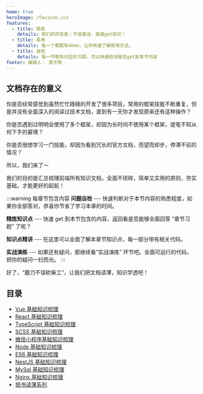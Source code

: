 ```yaml
---
home: true
heroImage: /favicon.ico
features:
  - title: 简练
    details: 我们的宗旨是：不说废话，直接get知识！
  - title: 易用
    details: 每一个都配有demo，让你快速了解使用方法。
  - title: 自检
    details: 每一节都有对应的习题，可以快速检测是否get到本节内容
footer: 编辑人： 真不胖
---
```


## 文档存在的意义

你是否经常感觉到虽然忙忙碌碌的开发了很多项目，常用的框架技能不断重复，但是并没有全面深入的阅读过技术文档，直到有一天你才发现原来还有这种操作？

你是否遇到过明明会使用了多个框架，却因为长时间不使用某个框架，提笔不知从何下手的窘境？

你是否很想学习一门技能，却因为看到冗长的官方文档，而望而却步，停滞不前的情况？

所以，我们来了～

我们的目的是汇总梳理前端所有知识文档，全面不琐碎，简单又实用的原则，夯实基础，才能更好的起航！

:::warning 每章节包含内容
**问题自检** --- 快速判断对于本节内容的熟悉程度，如果你全部答对，恭喜你节省了学习本章的时间。

**精炼知识点** --- 快速 get 到本节包含的内容，返回看是否能够全面回答 “章节习题” 了呢？

**知识点精讲** --- 在这里可以全面了解本章节知识点，每一部分带有相关代码。

**实战演练** --- 如果还有疑问，那继续看“实战演练” 环节吧。全面可运行的代码，把你的疑问一扫而光。
:::

好了，“磨刀不误砍柴工”，让我们把文档读薄，知识学透吧！

## 目录

- [Vue 基础知识梳理](/pages/vue/)
- [React 基础知识梳理](/pages/react/)
- [TypeScript 基础知识梳理](/pages/typescript/)
- [SCSS 基础知识梳理](/pages/typescript/)
- [微信小程序基础知识梳理](/pages/miniprogram/)
- [Node 基础知识梳理](/pages/node/)
- [ES6 基础知识梳理](/pages/es6/)
- [NestJS 基础知识梳理](/pages/es6/)
- [MySql 基础知识梳理](/pages/es6/)
- [Nginx 基础知识梳理](/pages/es6/)
- [把书读薄系列](/pages/readfiles/)
